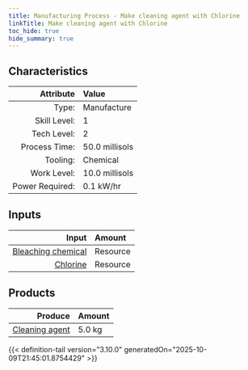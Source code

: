 ```yaml
---
title: Manufacturing Process - Make cleaning agent with Chlorine
linkTitle: Make cleaning agent with Chlorine
toc_hide: true
hide_summary: true
---
```

<!-- This is generated by the MarsSim HelpGenertor, do not edit. -->


## Characteristics

| Attribute      | Value |
|--------:|:------|
|Type:|Manufacture|
|Skill Level:|1|
|Tech Level:|2|
|Process Time:|50.0 millisols|
|Tooling:|Chemical|
|Work Level:|10.0 millisols|
|Power Required:|0.1 kW/hr|

## Inputs

| Input      | Amount |
|--------:|:------|
|[Bleaching chemical](/docs/definitions/resource/bleaching-chemical)|Resource|0.5 kg|
|[Chlorine](/docs/definitions/resource/chlorine)|Resource|4.5 kg|

## Products


| Produce      | Amount |
|--------:|:------|
|[Cleaning agent](/docs/definitions/resource/cleaning-agent)|5.0 kg|



{{< definition-tail version="3.10.0" generatedOn="2025-10-09T21:45:01.8754429" >}}



